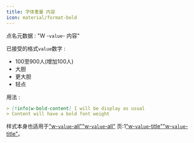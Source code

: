 ```yaml
---
title: 字体重量 内容
icon: material/format-bold
---
```


点名元数据 : "W -`value`- 内容"

已接受的格式`value`数字 :

- 100至900人(增加100人)
- 大胆
- 更大胆
- 轻点

用法 :

```md
> [!info|w-bold-content] I will be display as usual
> Content will have a bold font weight
```

样式本身也适用于["w-`value`-all"](../combined-styling/page-24.md)["w-`value`-all"](../combined-styling/page-24.md)
页:1["w-`value`-title"](../title-styling/page-24.md)["w-`value`-title"](../title-styling/page-24.md)。

